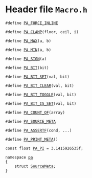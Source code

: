 # Header file `Macro.h`<a id="Macro.h"></a>

<pre><code class="language-cpp">#define <a href='doc_Macro.md#Macro.h'>PA_FORCE_INLINE</a>

#define <a href='doc_Macro.md#Macro.h'>PA_CLAMP</a>(floor, ceil, i)

#define <a href='doc_Macro.md#Macro.h'>PA_MAX</a>(a, b)

#define <a href='doc_Macro.md#Macro.h'>PA_MIN</a>(a, b)

#define <a href='doc_Macro.md#Macro.h'>PA_SIGN</a>(a)

#define <a href='doc_Macro.md#Macro.h'>PA_BIT</a>(bit)

#define <a href='doc_Macro.md#Macro.h'>PA_BIT_SET</a>(val, bit)

#define <a href='doc_Macro.md#Macro.h'>PA_BIT_CLEAR</a>(val, bit)

#define <a href='doc_Macro.md#Macro.h'>PA_BIT_TOGGLE</a>(val, bit)

#define <a href='doc_Macro.md#Macro.h'>PA_BIT_IS_SET</a>(val, bit)

#define <a href='doc_Macro.md#Macro.h'>PA_COUNT_OF</a>(array)

#define <a href='doc_Macro.md#Macro.h'>PA_SOURCE_META</a>

#define <a href='doc_Macro.md#Macro.h'>PA_ASSERTF</a>(cond, ...)

#define <a href='doc_Macro.md#Macro.h'>PA_PRINT_META</a>()

const float <a href='doc_Macro.md#Macro.h'>PA_PI</a> = 3.1415926535f;

namespace <a href='doc_Rect.md#Rect.h'>pa</a>
{
    struct <a href='doc_Macro.md#Macro.h'>SourceMeta</a>;
}</code></pre>
